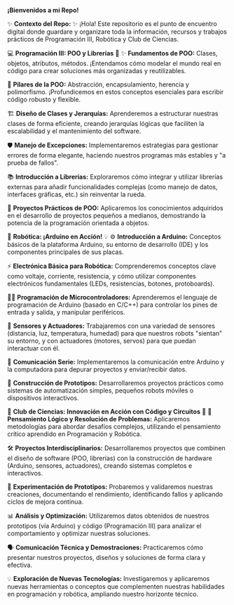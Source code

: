 **¡Bienvenidos a mi Repo!**

✨ **Contexto del Repo:** ✨
¡Hola! Este repositorio es el punto de encuentro digital donde guardare y organizare toda la información, recursos y trabajos prácticos de Programación III, Robótica y Club de Ciencias.

💻 **Programación III: POO y Librerías** 🚀
✨ **Fundamentos de POO:** Clases, objetos, atributos, métodos. ¡Entendamos cómo modelar el mundo real en código para crear soluciones más organizadas y reutilizables.

🧩 **Pilares de la POO:** Abstracción, encapsulamiento, herencia y polimorfismo. ¡Profundicemos en estos conceptos esenciales para escribir código robusto y flexible.

🏗️ **Diseño de Clases y Jerarquías:** Aprenderemos a estructurar nuestras clases de forma eficiente, creando jerarquías lógicas que faciliten la escalabilidad y el mantenimiento del software.

🛡️ **Manejo de Excepciones:** Implementaremos estrategias para gestionar errores de forma elegante, haciendo nuestros programas más estables y "a prueba de fallos".

📚 **Introducción a Librerías:** Exploraremos cómo integrar y utilizar librerías externas para añadir funcionalidades complejas (como manejo de datos, interfaces gráficas, etc.) sin reinventar la rueda.

🚀 **Proyectos Prácticos de POO:** Aplicaremos los conocimientos adquiridos en el desarrollo de proyectos pequeños a medianos, demostrando la potencia de la programación orientada a objetos.

🤖 **Robótica: ¡Arduino en Acción!** 💡
⚙️ **Introducción a Arduino:** Conceptos básicos de la plataforma Arduino, su entorno de desarrollo (IDE) y los componentes principales de sus placas.

⚡ **Electrónica Básica para Robótica:** Comprenderemos conceptos clave como voltaje, corriente, resistencia, y cómo utilizar componentes electrónicos fundamentales (LEDs, resistencias, botones, protoboards).

👨‍💻 **Programación de Microcontroladores:** Aprenderemos el lenguaje de programación de Arduino (basado en C/C++) para controlar los pines de entrada y salida, y manipular periféricos.

📡 **Sensores y Actuadores:** Trabajaremos con una variedad de sensores (distancia, luz, temperatura, humedad) para que nuestros robots "sientan" su entorno, y con actuadores (motores, servos) para que puedan interactuar con él.

💬 **Comunicación Serie:** Implementaremos la comunicación entre Arduino y la computadora para depurar proyectos y enviar/recibir datos.

🚧 **Construcción de Prototipos:** Desarrollaremos proyectos prácticos como sistemas de automatización simples, pequeños robots móviles o dispositivos interactivos.

🔬 **Club de Ciencias: Innovación en Acción con Código y Circuitos** 🎉
🤔 **Pensamiento Lógico y Resolución de Problemas:** Aplicaremos metodologías para abordar desafíos complejos, utilizando el pensamiento crítico aprendido en Programación y Robótica.

🛠️ **Proyectos Interdisciplinarios:** Desarrollaremos proyectos que combinen el diseño de software (POO, librerías) con la construcción de hardware (Arduino, sensores, actuadores), creando sistemas completos e interactivos.

🧪 **Experimentación de Prototipos:** Probaremos y validaremos nuestras creaciones, documentando el rendimiento, identificando fallos y aplicando ciclos de mejora continua.

📊 **Análisis y Optimización:** Utilizaremos datos obtenidos de nuestros prototipos (vía Arduino) y código (Programación III) para analizar el comportamiento y optimizar nuestras soluciones.

🗣️ **Comunicación Técnica y Demostraciones:** Practicaremos cómo presentar nuestros proyectos, diseños y soluciones de forma clara y efectiva.

💡 **Exploración de Nuevas Tecnologías:** Investigaremos y aplicaremos nuevas herramientas o conceptos que complementen nuestras habilidades en programación y robótica, ampliando nuestro horizonte técnico.
